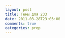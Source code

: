 ```yaml
---
layout: post
title: Темы для 233
date: 2011-03-28T23:03:00
comments: true
categories: prep
---
```


